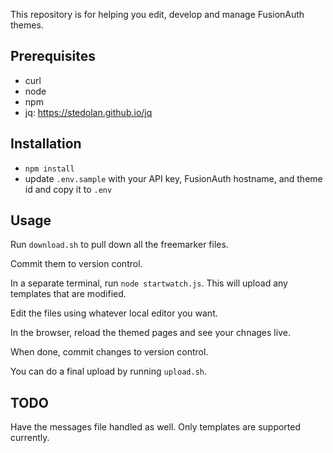 
This repository is for helping you edit, develop and manage FusionAuth themes.

## Prerequisites

* curl
* node
* npm
* jq: https://stedolan.github.io/jq

## Installation

* `npm install`
* update `.env.sample` with your API key, FusionAuth hostname, and theme id and copy it to `.env`

## Usage

Run `download.sh` to pull down all the freemarker files.

Commit them to version control.

In a separate terminal, run `node startwatch.js`. This will upload any templates that are modified.

Edit the files using whatever local editor you want.

In the browser, reload the themed pages and see your chnages live.

When done, commit changes to version control.

You can do a final upload by running `upload.sh`.

## TODO

Have the messages file handled as well. Only templates are supported currently.
